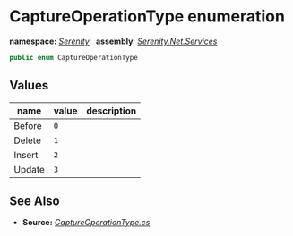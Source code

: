 # CaptureOperationType enumeration
**namespace:** *[Serenity](../README.md#serenity-namespace)*   **assembly**: *[Serenity.Net.Services](../README.md)*

```csharp
public enum CaptureOperationType
```

## Values

| name | value | description |
| --- | --- | --- |
| Before | `0` |  |
| Delete | `1` |  |
| Insert | `2` |  |
| Update | `3` |  |

## See Also

* **Source:** *[CaptureOperationType.cs](https://github.com/serenity-is/Serenity/blob/master/src/Serenity.Net.Services/RequestHandlers/IntegratedFeatures/CaptureLog/CaptureOperationType.cs)*